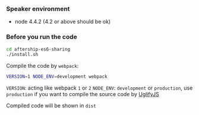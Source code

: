 ### Speaker environment

- node 4.4.2 (4.2 or above should be ok)

### Before you run the code

```sh
cd aftership-es6-sharing
./install.sh
```

Compile the code by `webpack`:

```sh
VERSION=1 NODE_ENV=development webpack
```

`VERSION`: acting like webpack `1` or `2`
`NODE_ENV`: `development` or `production`, use `production` if you want to compile the source code by [UglifyJS](https://github.com/mishoo/UglifyJS)

Compiled code will be shown in `dist`
